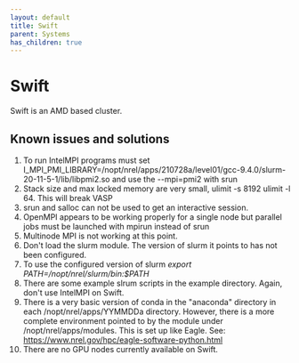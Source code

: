 ```yaml
---
layout: default
title: Swift
parent: Systems
has_children: true
---
```


# Swift

Swift is an AMD based cluster. 

## Known issues and solutions
1. To run IntelMPI programs must set I\_MPI\_PMI\_LIBRARY=/nopt/nrel/apps/210728a/level01/gcc-9.4.0/slurm-20-11-5-1/lib/libpmi2.so and use the  --mpi=pmi2 with srun
1. Stack size and max locked memory are very small, ulimit -s 8192 ulimit -l 64. This will break VASP
1. srun and salloc can not be used to get an interactive session.
1. OpenMPI appears to be working properly for a single node but parallel jobs must be launched with mpirun instead of srun
1. Multinode MPI is not working at this point.
1. Don't load the slurm module.  The version of slurm it points to has not been configured.
1. To use the configured version of slurm *export PATH=/nopt/nrel/slurm/bin:$PATH*
1. There are some example slrum scripts in the example directory.  Again, don't use IntelMPI on Swift.
1. There is a very basic version of conda in the "anaconda" directory in each  /nopt/nrel/apps/YYMMDDa directory. However, there is a more complete environment pointed to by the module under /nopt/nrel/apps/modules. This is set up like Eagle.  See: https://www.nrel.gov/hpc/eagle-software-python.html
1. There are no GPU nodes currently available on Swift.

